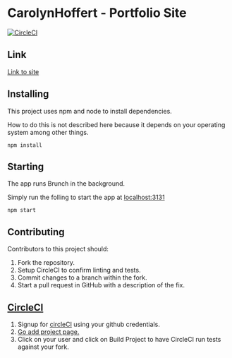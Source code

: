 # CarolynHoffert - Portfolio Site

[![CircleCI](https://circleci.com/gh/AlchemyAlcove/CarolynHoffert.svg?style=svg&circle-token=2c910888313df7af9de3a7b6abcccbefd92a0fac)](https://circleci.com/gh/AlchemyAlcove/CarolynHoffert)

## Link

[Link to site](https://www.carolynhoffert.com/)

## Installing

This project uses npm and node to install dependencies.

How to do this is not described here because it depends on your operating system among other things.

```shell
npm install
```

## Starting

The app runs Brunch in the background.

Simply run the folling to start the app at [localhost:3131](http://localhost:3131)

```shell
npm start
```

## Contributing

Contributors to this project should:

1. Fork the repository.
2. Setup CircleCI to confirm linting and tests.
3. Commit changes to a branch within the fork.
4. Start a pull request in GitHub with a description of the fix.

## [CircleCI](https://circleci.com)

1. Signup for [circleCI](https://circleci.com) using your github credentials.
2. [Go add project page.](https://circleci.com/add-projects)
3. Click on your user and click on Build Project to have CircleCI run tests against your fork.
